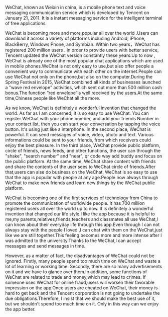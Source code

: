 WeChat, known as Weixin in china, is a mobile phone text and voice messaging communication service which is developed by Tencent on January 21, 2011. It is a instant messaging service for the intelligent terminal of free applications.

WeChat is becoming more and more popular all over the world .Users can download it across a variety of platforms including Android, iPhone, BlackBerry, Windows Phone, and Symbian. Within two years，WeChat has registered 200 million users . In order to provide users with better service, Tencent updated the WeChat version constantly these years.Up to now , WeChat is already one of the most popular chat applications which are used in mobile phones.WeChat is not only easy to use,but also offer people a convenient way to communicate with each other on the internet.People can use WeChat not only on the phone,but also on the computer.During the Spring Festival in 2015, WeChat combined all kinds of businesses launched a "wave red envelope" activities, which sent out more than 500 million cash bonus.The function “red envelope”is well received by the users.At the same time,Chinese people like WeChat all the more.

As we know, WeChat is definitely a wonderful invention that changed the world. As far as I am concerned, it is so easy to use WeChat. You can register WeChat with your phone number, and add your friends Number in your contact list, then you can start your conversation by tapping the voice button. It's using just like a interphone. In the second place, WeChat is powerful. It can send messages of voice, video, photo and text. Various informations could be sent to your friends, from which receivers could enjoy the best pleasure. In the third place, WeChat provide public platform, circle of friends, news feeds, and other functions, the user can through the "shake", "search number" and "near", qr code way add buddy and focus on the public platform. At the same time, WeChat share content with friends and share the contents of the user sees to WeChat circle of friends.After that,users can alse do business on the WeChat. WeChat is so easy to use that the app is popular with people at any age.People now always through WeChat to make new friends and learn new things by the WeChat public platform.

WeChat is becoming one of the first services of technology from China to promote the communication of worldwide people. It has 700 million registered users all over the world up to now. It is definitely a wonderful invention that changed our life style.I like the app because it is helpful to me,my parents,relatives,friends,teachers and classmates all use WeChat,I can know about their everyday life through this app.Even through I can not always stay with the people I loved ,I can chat with them on the WeChat,just like we are still together.This feeling becomes more and more intense after I was admitted to the university.Thanks to the WeChat,I can accept messages and send messages in time.

However, as a matter of fact, the disadvantages of WeChat could not be ignored. Firstly, many people spend too much time on WeChat and waste a lot of learning or working time. Secondly, there are so many advertisements on it and we have to glance over them.In addition, some functions of WeChat are related to trade and money,which may lead to crimes. If someone uses WeChat for online fraud,users will worsen their favorable impression on the app.Once users are cheated on WeChat, their money is hard to get back and the Tencent corporation is not going to undertake the due obligations.Therefore, I insist that we should make the best use of it, but we shouldn't spend too much time on it. Only in this way can we enjoy the app better.

  

